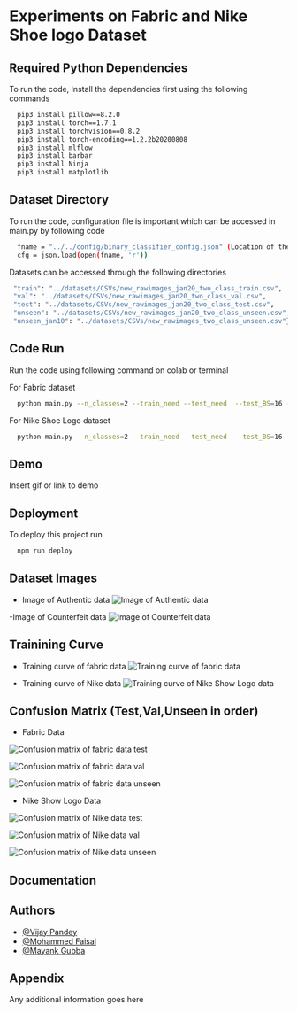 
# Experiments on Fabric and Nike Shoe logo Dataset




## Required Python Dependencies

To run the code, Install the dependencies first using the following commands

```bash
  pip3 install pillow==8.2.0
  pip3 install torch==1.7.1
  pip3 install torchvision==0.8.2
  pip3 install torch-encoding==1.2.2b20200808
  pip3 install mlflow
  pip3 install barbar
  pip3 install Ninja
  pip3 install matplotlib
```


## Dataset Directory

To run the code, configuration file is important which can be accessed in main.py by following code

```bash
  fname = "../../config/binary_classifier_config.json" (Location of the config file)
  cfg = json.load(open(fname, 'r'))
```
Datasets can be accessed through the following directories

```bash
 "train": "../datasets/CSVs/new_rawimages_jan20_two_class_train.csv", 
 "val": "../datasets/CSVs/new_rawimages_jan20_two_class_val.csv",
 "test": "../datasets/CSVs/new_rawimages_jan20_two_class_test.csv",
 "unseen": "../datasets/CSVs/new_rawimages_jan20_two_class_unseen.csv",
 "unseen_jan10": "../datasets/CSVs/new_rawimages_two_class_unseen.csv"},
```

## Code Run

Run the code using following command on colab or terminal


For Fabric dataset
```bash
  python main.py --n_classes=2 --train_need --test_need  --test_BS=16 --train_BS=8  --model=FENet --use_pretrained --num_epochs=30 --scheduler="cosine" --lr=0.001 --num_workers=0
```
 For Nike Shoe Logo dataset
```bash
  python main.py --n_classes=2 --train_need --test_need  --test_BS=16 --train_BS=8  --model=FENet --use_pretrained --num_epochs=30 --scheduler="cosine" --lr=0.001 --num_workers=0
```   
## Demo

Insert gif or link to demo


## Deployment

To deploy this project run

```bash
  npm run deploy
```


## Dataset Images

- Image of Authentic data
![Image of Authentic data](https://github.com/faisu07/Fbric-Experimentation/blob/main/real.jpg)

-Image of Counterfeit data
![Image of Counterfeit data](https://github.com/faisu07/Fbric-Experimentation/blob/main/counterfeit.jpg)


## Trainining Curve 

- Training curve of fabric data
![Training curve of fabric data](https://github.com/faisu07/Fbric-Experimentation/blob/main/Accuracy_fabric_val.png)

- Training curve of Nike data
![Training curve of Nike Show Logo data](https://github.com/faisu07/Fbric-Experimentation/blob/main/Accuracy_Nike_val.png)

## Confusion Matrix  (Test,Val,Unseen in order)

- Fabric Data

![Confusion matrix of fabric data test](https://github.com/faisu07/Fbric-Experimentation/blob/main/cm_test.png)

![Confusion matrix of fabric data val](https://github.com/faisu07/Fbric-Experimentation/blob/main/cm_val.png)

![Confusion matrix of fabric data unseen](https://github.com/faisu07/Fbric-Experimentation/blob/main/cm_unseen.png)


- Nike Show Logo Data

![Confusion matrix of Nike data test](https://github.com/faisu07/Fbric-Experimentation/blob/main/Confusion_test.png)

![Confusion matrix of Nike data val](https://github.com/faisu07/Fbric-Experimentation/blob/main/Confusion_val.png)

![Confusion matrix of Nike data unseen](https://github.com/faisu07/Fbric-Experimentation/blob/main/Confusion_unseen.png)



## Documentation


## Authors

- [@Vijay Pandey](https://www.linkedin.com/in/vijay-pandey-29a0a35a)
- [@Mohammed Faisal](www.linkedin.com/in/mohammed-faisal-771b8818b)
- [@Mayank Gubba](https://www.linkedin.com/in/mayank-gubba/)


## Appendix

Any additional information goes here

